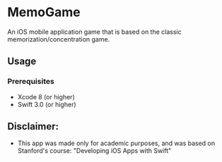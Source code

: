 # MemoGame
 An iOS mobile application game that is based on the classic memorization/concentration game.

## Usage
### Prerequisites
+ Xcode 8   (or higher)
+ Swift 3.0 (or higher)

## Disclaimer:

+ This app was made only for academic purposes, and was based on Stanford's course: "Developing iOS Apps with Swift"


